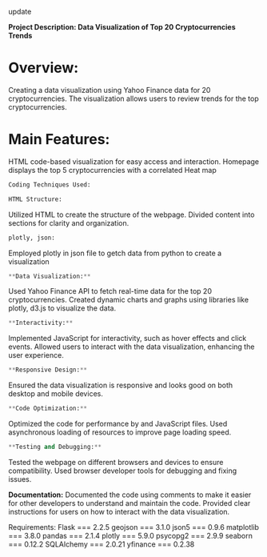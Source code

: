 update

**Project Description: Data Visualization of Top 20 Cryptocurrencies Trends**

# Overview:
Creating a data visualization using Yahoo Finance data for 20 cryptocurrencies.
The visualization allows users to review trends for the top cryptocurrencies.

# Main Features:
HTML code-based visualization for easy access and interaction.
Homepage displays the top 5 cryptocurrencies with a correlated Heat map

```python
Coding Techniques Used:
```

```python
HTML Structure:
```
Utilized HTML to create the structure of the webpage.
Divided content into sections for clarity and organization.

```python
plotly, json:
```

Employed plotly in json file to getch data from python to create a visualization 

```python
**Data Visualization:**
```
Used Yahoo Finance API to fetch real-time data for the top 20 cryptocurrencies.
Created dynamic charts and graphs using libraries like plotly, d3.js to visualize the data.

```python
**Interactivity:**
```
Implemented JavaScript for interactivity, such as hover effects and click events.
Allowed users to interact with the data visualization, enhancing the user experience.

```python
**Responsive Design:**
```
Ensured the data visualization is responsive and looks good on both desktop and mobile devices.

```python
**Code Optimization:**
```
Optimized the code for performance by and JavaScript files.
Used asynchronous loading of resources to improve page loading speed.

```python
**Testing and Debugging:**
```
Tested the webpage on different browsers and devices to ensure compatibility.
Used browser developer tools for debugging and fixing issues.

**Documentation:**
Documented the code using comments to make it easier for other developers to understand and maintain the code.
Provided clear instructions for users on how to interact with the data visualization.

Requirements:
Flask  ===   2.2.5
geojson  === 3.1.0
json5  ===  0.9.6
matplotlib  === 3.8.0
pandas   === 2.1.4
plotly  === 5.9.0
psycopg2   ===  2.9.9
seaborn  === 0.12.2
SQLAlchemy  === 2.0.21
yfinance  === 0.2.38

